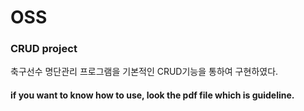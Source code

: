 # OSS

### CRUD project

축구선수 명단관리 프로그램을 기본적인 CRUD기능을 통하여 구현하였다.

#### if you want to know how to use, look the pdf file which is guideline.
